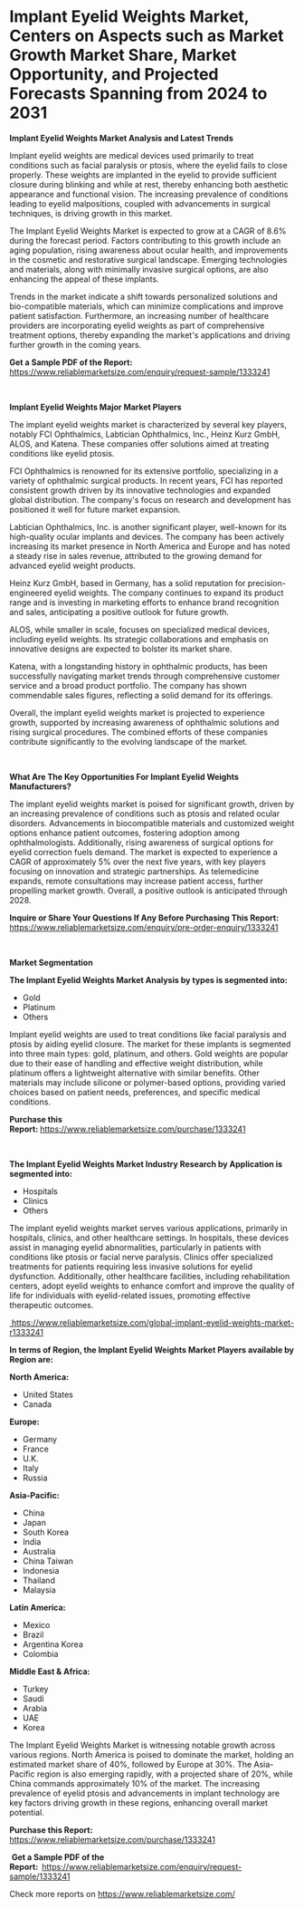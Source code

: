 <p><h1>Implant Eyelid Weights Market, Centers on Aspects such as Market Growth Market Share, Market Opportunity, and Projected Forecasts Spanning from 2024 to 2031</h1></p><p><strong>Implant Eyelid Weights Market Analysis and Latest Trends</strong></p>
<p><p>Implant eyelid weights are medical devices used primarily to treat conditions such as facial paralysis or ptosis, where the eyelid fails to close properly. These weights are implanted in the eyelid to provide sufficient closure during blinking and while at rest, thereby enhancing both aesthetic appearance and functional vision. The increasing prevalence of conditions leading to eyelid malpositions, coupled with advancements in surgical techniques, is driving growth in this market.</p><p>The Implant Eyelid Weights Market is expected to grow at a CAGR of 8.6% during the forecast period. Factors contributing to this growth include an aging population, rising awareness about ocular health, and improvements in the cosmetic and restorative surgical landscape. Emerging technologies and materials, along with minimally invasive surgical options, are also enhancing the appeal of these implants. </p><p>Trends in the market indicate a shift towards personalized solutions and bio-compatible materials, which can minimize complications and improve patient satisfaction. Furthermore, an increasing number of healthcare providers are incorporating eyelid weights as part of comprehensive treatment options, thereby expanding the market's applications and driving further growth in the coming years.</p></p>
<p><strong>Get a Sample PDF of the Report:&nbsp;</strong> <a href="https://www.reliablemarketsize.com/enquiry/request-sample/1333241?utm_campaign=1879&utm_medium=2&utm_source=Github&utm_content=ia&utm_term=27122024&utm_id=implant-eyelid-weights">https://www.reliablemarketsize.com/enquiry/request-sample/1333241</a></p>
<p>&nbsp;</p>
<p><strong>Implant Eyelid Weights Major Market Players</strong></p>
<p><p>The implant eyelid weights market is characterized by several key players, notably FCI Ophthalmics, Labtician Ophthalmics, Inc., Heinz Kurz GmbH, ALOS, and Katena. These companies offer solutions aimed at treating conditions like eyelid ptosis.</p><p>FCI Ophthalmics is renowned for its extensive portfolio, specializing in a variety of ophthalmic surgical products. In recent years, FCI has reported consistent growth driven by its innovative technologies and expanded global distribution. The company's focus on research and development has positioned it well for future market expansion.</p><p>Labtician Ophthalmics, Inc. is another significant player, well-known for its high-quality ocular implants and devices. The company has been actively increasing its market presence in North America and Europe and has noted a steady rise in sales revenue, attributed to the growing demand for advanced eyelid weight products.</p><p>Heinz Kurz GmbH, based in Germany, has a solid reputation for precision-engineered eyelid weights. The company continues to expand its product range and is investing in marketing efforts to enhance brand recognition and sales, anticipating a positive outlook for future growth.</p><p>ALOS, while smaller in scale, focuses on specialized medical devices, including eyelid weights. Its strategic collaborations and emphasis on innovative designs are expected to bolster its market share.</p><p>Katena, with a longstanding history in ophthalmic products, has been successfully navigating market trends through comprehensive customer service and a broad product portfolio. The company has shown commendable sales figures, reflecting a solid demand for its offerings.</p><p>Overall, the implant eyelid weights market is projected to experience growth, supported by increasing awareness of ophthalmic solutions and rising surgical procedures. The combined efforts of these companies contribute significantly to the evolving landscape of the market.</p></p>
<p>&nbsp;</p>
<p><strong>What Are The Key Opportunities For Implant Eyelid Weights Manufacturers?</strong></p>
<p><p>The implant eyelid weights market is poised for significant growth, driven by an increasing prevalence of conditions such as ptosis and related ocular disorders. Advancements in biocompatible materials and customized weight options enhance patient outcomes, fostering adoption among ophthalmologists. Additionally, rising awareness of surgical options for eyelid correction fuels demand. The market is expected to experience a CAGR of approximately 5% over the next five years, with key players focusing on innovation and strategic partnerships. As telemedicine expands, remote consultations may increase patient access, further propelling market growth. Overall, a positive outlook is anticipated through 2028.</p></p>
<p><strong>Inquire or Share Your Questions If Any Before Purchasing This Report:</strong> <a href="https://www.reliablemarketsize.com/enquiry/pre-order-enquiry/1333241?utm_campaign=1879&utm_medium=2&utm_source=Github&utm_content=ia&utm_term=27122024&utm_id=implant-eyelid-weights">https://www.reliablemarketsize.com/enquiry/pre-order-enquiry/1333241</a></p>
<p>&nbsp;</p>
<p><strong>Market Segmentation</strong></p>
<p><strong>The Implant Eyelid Weights Market Analysis by types is segmented into:</strong></p>
<p><ul><li>Gold</li><li>Platinum</li><li>Others</li></ul></p>
<p><p>Implant eyelid weights are used to treat conditions like facial paralysis and ptosis by aiding eyelid closure. The market for these implants is segmented into three main types: gold, platinum, and others. Gold weights are popular due to their ease of handling and effective weight distribution, while platinum offers a lightweight alternative with similar benefits. Other materials may include silicone or polymer-based options, providing varied choices based on patient needs, preferences, and specific medical conditions.</p></p>
<p><strong>Purchase this Report:&nbsp;</strong><a href="https://www.reliablemarketsize.com/purchase/1333241?utm_campaign=1879&utm_medium=2&utm_source=Github&utm_content=ia&utm_term=27122024&utm_id=implant-eyelid-weights">https://www.reliablemarketsize.com/purchase/1333241</a></p>
<p>&nbsp;</p>
<p><strong>The Implant Eyelid Weights Market Industry Research by Application is segmented into:</strong></p>
<p><ul><li>Hospitals</li><li>Clinics</li><li>Others</li></ul></p>
<p><p>The implant eyelid weights market serves various applications, primarily in hospitals, clinics, and other healthcare settings. In hospitals, these devices assist in managing eyelid abnormalities, particularly in patients with conditions like ptosis or facial nerve paralysis. Clinics offer specialized treatments for patients requiring less invasive solutions for eyelid dysfunction. Additionally, other healthcare facilities, including rehabilitation centers, adopt eyelid weights to enhance comfort and improve the quality of life for individuals with eyelid-related issues, promoting effective therapeutic outcomes.</p></p>
<p><a href="https://www.reliablemarketsize.com/global-implant-eyelid-weights-market-r1333241?utm_campaign=1879&utm_medium=2&utm_source=Github&utm_content=ia&utm_term=27122024&utm_id=implant-eyelid-weights">&nbsp;https://www.reliablemarketsize.com/global-implant-eyelid-weights-market-r1333241</a></p>
<p><strong>In terms of Region, the Implant Eyelid Weights Market Players available by Region are:</strong></p>
<p>
    <p> <strong> North America: </strong>
        <ul>
            <li>United States</li>
            <li>Canada</li>
        </ul>
        </p> 
    <p> <strong> Europe: </strong>
        <ul>
            <li>Germany</li>
            <li>France</li>
            <li>U.K.</li>
            <li>Italy</li>
            <li>Russia</li>
        </ul>
        </p> 
    <p> <strong> Asia-Pacific: </strong>
        <ul>
            <li>China</li>
            <li>Japan</li>
            <li>South Korea</li>
            <li>India</li>
            <li>Australia</li>
            <li>China Taiwan</li>
            <li>Indonesia</li>
            <li>Thailand</li>
            <li>Malaysia</li>
        </ul>
        </p> 
    <p> <strong> Latin America: </strong>
        <ul>
            <li>Mexico</li>
            <li>Brazil</li>
            <li>Argentina Korea</li>
            <li>Colombia</li>
        </ul>
        </p> 
    <p> <strong> Middle East & Africa: </strong>
        <ul>
            <li>Turkey</li>
            <li>Saudi</li>
            <li>Arabia</li>
            <li>UAE</li>
            <li>Korea</li>
        </ul>
    </p>
    </p>
<p><p>The Implant Eyelid Weights Market is witnessing notable growth across various regions. North America is poised to dominate the market, holding an estimated market share of 40%, followed by Europe at 30%. The Asia-Pacific region is also emerging rapidly, with a projected share of 20%, while China commands approximately 10% of the market. The increasing prevalence of eyelid ptosis and advancements in implant technology are key factors driving growth in these regions, enhancing overall market potential.</p></p>
<p><strong>Purchase this Report: </strong><a href="https://www.reliablemarketsize.com/purchase/1333241?utm_campaign=1879&utm_medium=2&utm_source=Github&utm_content=ia&utm_term=27122024&utm_id=implant-eyelid-weights">https://www.reliablemarketsize.com/purchase/1333241</a></p>
<p>&nbsp;<strong>Get a Sample PDF of the Report:&nbsp;&nbsp;</strong><a href="https://www.reliablemarketsize.com/enquiry/request-sample/1333241?utm_campaign=1879&utm_medium=2&utm_source=Github&utm_content=ia&utm_term=27122024&utm_id=implant-eyelid-weights">https://www.reliablemarketsize.com/enquiry/request-sample/1333241</a></p>
<p><strong></strong></p>
<p>Check more reports on <a href="https://www.reliablemarketsize.com/?utm_campaign=1879&utm_medium=2&utm_source=Github&utm_content=ia&utm_term=27122024&utm_id=implant-eyelid-weights">https://www.reliablemarketsize.com/</a></p>